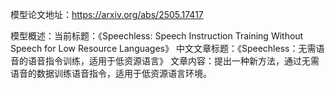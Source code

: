 模型论文地址：https://arxiv.org/abs/2505.17417

模型概述：当前标题：《Speechless: Speech Instruction Training Without Speech for Low Resource Languages》
中文文章标题：《Speechless：无需语音的语音指令训练，适用于低资源语言》
文章内容：提出一种新方法，通过无需语音的数据训练语音指令，适用于低资源语言环境。
